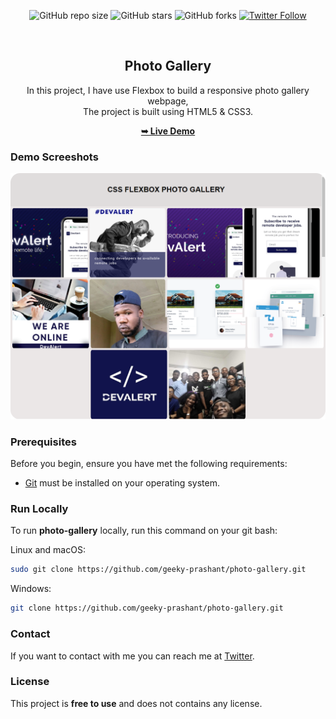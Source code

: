<div align="center">
  
  ![GitHub repo size](https://img.shields.io/github/repo-size/geeky-prashant/photo-gallery)
  ![GitHub stars](https://img.shields.io/github/stars/geeky-prashant/photo-gallery?style=social)
  ![GitHub forks](https://img.shields.io/github/forks/geeky-prashant/photo-gallery?style=social)
  [![Twitter Follow](https://img.shields.io/twitter/follow/geekyprashant?style=social)](https://twitter.com/intent/follow?screen_name=geekyprashant)
 
  <br />

  <h2 align="center">Photo Gallery</h2>
In this project, I have use Flexbox to build a responsive photo gallery webpage, <br />The project is built using HTML5 & CSS3.

  <a href="https://geeky-prashant.github.io/photo-gallery/"><strong>➥ Live Demo</strong></a>

</div>

### Demo Screeshots

![Photo Gallery Desktop Demo](./readme-images/Photo-Gallery.png "Desktop Demo")

### Prerequisites

Before you begin, ensure you have met the following requirements:

* [Git](https://git-scm.com/downloads "Download Git") must be installed on your operating system.

### Run Locally

To run **photo-gallery** locally, run this command on your git bash:

Linux and macOS:

```bash
sudo git clone https://github.com/geeky-prashant/photo-gallery.git
```

Windows:

```bash
git clone https://github.com/geeky-prashant/photo-gallery.git
```

### Contact

If you want to contact with me you can reach me at [Twitter](https://www.twitter.com/geekyprashant).

### License

This project is **free to use** and does not contains any license.
